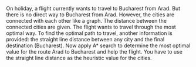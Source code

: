 On holiday, a flight  currently wants to travel to Bucharest from Arad. But there is no direct way to Bucharest from Arad. However, the cities are connected with each other like a graph. The distance between the connected cities are given. The flight wants to travel through the most optimal way. To find the optimal path to travel, another information is provided: the straight line distance between any city and the final destination (Bucharest). 
Now apply A* search to determine the most optimal value for the route Arad to Bucharest and help the flight. You have to use the straight line distance as the heuristic value for the cities.
